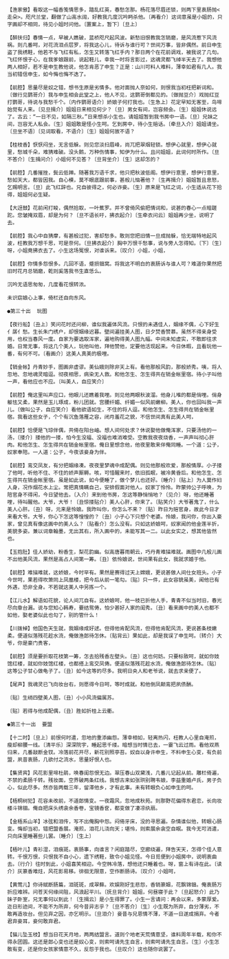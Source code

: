 <!-- { "loadSidebar": true } -->
    【渔家傲】看取这一幅香笺情思多，踏乱红英，春愁怎那。杨花落尽眉还锁，则两下里衷肠抛<走朵>。咫尺兰堂，翻做了山高水阔，好教我几度沉吟眄杀他。〔再看介〕这词意虽是小姐的，只字画却不相同，待见小姐时问他。〔置案上，暂下〕〔旦上〕

    【醉扶归】春情一点，早被人瞧破，蓝桥咫尺起风波。新愁旧恨教我怎销磨，是风流惹下风流祸。则几番呵，对花流泪点层罗，将我这心儿，待诉与谁行可？世间万事，皆非偶然。前日申生盗了我绣鞋，他若不与飞红有私，怎生又转落飞红手内？那日两个在花前调戏，被我说了几句。飞红怀恨于心，在我爹娘跟前，说起鞋儿，幸我一时将言影过，这魂灵都飞绰半天去了。我想他两人相好，若不是申生教他说，他怎肯恶了申生？正是：山川可料人难料，薄幸如君有几人。我当初错信申生，如今悔也悔不迭了。

    【前腔】思量尽是奴之错，想书生原是劣情多。他对面抛人奈如何，则恨我当初枉把新词和。〔做行见鹦哥介〕我与申生相会此堂之上，他人不见，这鹦哥倒都见的。〔做抛豆介〕戏抛红豆打鹦哥，待说与我愁千个。〔内作鹦哥语介〕娇娘子何打我也。〔生急上〕花定早知无客至，鸟啼始觉有人来。〔见旦揖介〕姐姐日来相见何少？〔旦〕男女有间，岂容频会。〔生〕姐姐休说远了。古云：“一日不见，如隔三秋。”日来想杀小生也。请姐姐暂到我书房中一语。〔旦〕兄妹之间，岂容无人私会。〔生〕姐姐敢是怪小生呵。乞到房中，待小生赔话。〔牵旦入介〕姐姐请坐。〔旦坐不语〕〔见词取看，不语介〕〔生〕姐姐何故不语？

    【桂枝香】恹恹闷坐，无言低躲。则见您淡扫眉峰，尚兀把翠烟轻锁。想伊心就里，想伊心就里，愁城千朵，难猜难破。没头鹅，万种伤情事，知伊为什么。且问姐姐，此词何时所作。〔旦不答介〕〔生揖问介〕小姐何不见答？〔旦背坐介〕〔生〕这却怎的？

    【前腔】几番摧挫，鬓云低亸。随著我万语千求，他只把秋波低阁。想伊行意里，想伊行意里，愁如天大，都皆因我。自心模，莫不眼底跟前事，甚般儿恼著他？〔生再揖介〕姐姐暂且息怒，乞赐明言。〔旦〕此飞红辞也。兄自彼得之，何必诈妾。〔生〕原来是飞红之词，小生适从花下拾得，姐姐何必生疑。

    【大迓鼓】花前闲打睃，偶然拾取，一叶蕉罗。并不曾倚风偷把情词和，说甚的春心一点暗蹉跎。您皱掩双眉，却是为何？〔旦不语长吁，拂衣起介〕〔生牵衣问云〕姐姐再少坐，说明了去。

    【前腔】我心中自猜摩，有甚般过犯，害却愁多。敢则您把旧情一旦成抛躲，恰无端特地起风波，枉教我万想千思，可是奈何。〔旦拂衣起介〕胸中万恨千愁事，说与旁人怎得知。〔下〕〔生〕呀，小姐竟拂衣去了。小生这场冤恨，对谁诉来。〔叹介〕小姐，小姐，

    【前腔】你情多怨恨多。几回不语，蹙损钿窝。将我这不明白的衷肠诉与谁人可？难道你果然把旧时花月总销磨，乾则奚落我书生直恁么。

    沉吟无语思匆匆，几度看花恨转浓。

    未识窈娘心上事，倚栏还自向东风。

    ●第三十出  玩图

    【夜行船】〔丑上〕笑问花时还问柳，谁似我遍体风流。只恨的未遇佳人，姻缘不偶，心下好生亻孱亻愁。生长朱门绣户，却恨姻缘迟暮。壁间遍挂美人图，日夕焚香赞慕。虽然不得亲身受用，也权当春风一度。自家为要选取浑家，遍地购得美人图九幅。中间未知虚实，不敢即往求婚。日常无事，将这几个美人，玩他叫他，拜他赞他，定要他活现起来。今日休暇，且看玩他一番，有何不可。〔看画介〕这美人真美的极哩。

    【销金帐】丹青妙手，图画非虚谬。美仙娥则除非天上有。看他那般风韵，那般娇秀。咦，将人忽地、忽地魂灵暗逗。彻夜相思，病染无人救。和他怎生、怎生得共在销金帐里宿。待小子叫他一声，看他应也不应。〔叫美人，自应笑介〕

    【前腔】俺这里叫声应口，他眼儿还瞧着我哩。则见他两眼秋波溜。他身儿堆的都是俏哩。俏身躯怯又柔，果然是玉儿琢成，粉儿团就。宫腰纤媚、纤媚一似风前嫩柳。美人，你也回叫我一声儿。〔做叫公子，自应笑介〕看他欲语如生，不住的将人逗。和他怎生、怎生得共在销金帐里宿。我看这些女子，个个有沉鱼落雁之容，闭月羞花之貌，不信世间真有此美人呵，

    【前腔】恰便是飞琼伴偶，共倚在阳台岫。想人间何处求？休说娶他做俺浑家，只要汤他的一汤，〔搂介〕搂他的一搂，怕今生没福、没福也难消难受。空教我夜夜烧香，一声声叫彻心肝肉。和他怎生、怎生得共在销金帐里宿。俺日里想念他，他夜里敢来伴俺同睡。一个道：公子，奴家奉陪。一人道：公子，今夜该妾身为伴。

    【前腔】鸾交凤友，有分把姻缘凑。夜夜里梦魂中成配偶。则见他那般欢爱，那般情厚。小子搂了他呵，听他不住、不住的娇声厮耨。咳，可惜醒来时，依旧孤眠，被冷黄昏后。和他怎生、怎生得共在销金帐里宿。虽是如此说，如今便睡了，做个梦儿也还好。〔睡介〕〔贴上〕为人莫作妇人身，况作烟花水上尘。常把真情瞒自己，安排假面对他人。奴家丁怜怜。昨蒙帅公子呼唤，为陪官身不得闲，今日望他去。〔入介〕来到他书房，怎这等静悄悄地？〔见介〕呀，他还睡著哩，待叫醒他。大爷，大爷！〔丑惊搂贴介〕美人心肝，你来了。〔贴笑介〕大爷著鬼了，什么美人心肝。〔丑〕呀，元来是怜娘。我昨叫你，你怎么不来？〔贴〕昨日为赔官身，故此今日才来看大爷。大爷，你心下怎这等惶惶的？〔丑〕小子心下只想个老婆。怜娘，我问你，你出入豪家，曾见真有像这画中的美人么？〔贴看介〕怎么没有。只如这娇娘呵，奴家闻的他金莲半折，美貌多姿。兼以词章翰墨，无出其右，所入画中的，未能写其一二。以此女实之，想其他皆然也。

    【玉抱肚】佳人娇幼，粉香生，梨花韵幽。似高唐暮雨朝云，巧丹青难描难就。画图中几般儿画不出他美风流，果然是高占人间第一筹。〔丑〕依怜娘说，世间果有此女，我就求婚于他。

    【前腔】难描难就，这娇娘，今时罕有。果然是赛得过天上嫦娥，更说甚做人间仕女班头。小子今世呵，果若得吹箫同上凤凰楼，把今后从前一笔勾。〔贴〕只一件，此女容貌虽美，闻他已有外遇，恐非全身。不若就这美人中另拣一个。

    【江儿水】解语如花貌，论人间兀自有。这娇娘呵，他一枝已折他人手，青青不似当时旧，春光尽向章台漏。说与您知心韩寿，要结鸳俦，怕少甚好人家的闺秀。〔丑〕看来画中的美人也都不如他，娶老婆似此也勾了，别的管什么！

    【川拨棹】他国色天生就，我姻缘成好逑。但得他肯配风流，但得他肯配风流，更说甚条枝嫩柔。便道似落残花趁水流，俺做渔郎待怎休。〔贴背云〕果如此，却是我误了申生呵。〔转介〕大爷，你是豪门贵客，

    【前腔】须是要折取花枝第一筹，怎去拾残香左壁头。〔丑〕这也何妨。只要标致呵，就如你妓馆红楼，就如你妓馆红楼，也都搭上鸾交凤俦。便道似落残花趁水流，俺做渔郎待怎休。〔贴〕这等公子甘心做龟子了。〔丑〕如今这等的尽多。我明日央人和老爷说，就去求亲便了。

    【尾声】我魂灵已飞向妆台右，则愿得今日呵，等时成就。和他倒凤颠鸾把夙债酬。

    〔贴〕生绡四壁美人图，〔丑〕小小风流偏属苏。

    〔贴〕若得与他成配偶，〔丑〕胜如折桂上云衢。

    ●第三十一出  要盟

    【十二时】〔旦上〕前恨何时遣，忽地的重添幽怨。薄幸相如，轻离热闪，枉教人心里自淹煎，瘦却柳腰一线。〔清平乐〕深深院宇，睡起思千缕。暗想当时情已去，一霎飞云过雨。看他双燕归来，几番敲断金钗。冷落前花开尽，新花别照亭苔。奴自以身许申生，不料申生心变，有负前盟，夙昔衷肠，几欲付之流水，思量好恨人也。

    【集贤宾】风花影里啼杜鹃，唤春闺怨恨无边。翠压春山双黛浅，几番儿记起从前。雕栏倚遍，不禁的柔肠千转。残妆面，空界破两条红线。我想古来如张珙别聘韦娘，李益重婚卢氏，男子负心，似此尽多。然亦皆两载三年，留滞他乡，才有此事。未有转眼负心如申生的呵。

    【梧桐树犯】花容未改前，不道郎情变。一夜霜风，忽地成秋苑。则那野花偏得东君恋，长向妆楼斗锦钿。俺自把床头绣衾余香卷，宝镜香奁，都变做了凄凉纨扇。

    【金梧系山羊】冰弦和泪传，写不出俺胸中怨。闷倚牙床，没的寻思遍。杂情谁似他，转眼心肠变。悔却当初，错把盟香展。淹煎，泪花儿浇向天；堪怜，则索展余衾空自眠。我今无可消遣，只向床里睡著些儿罢。〔睡介〕〔生上〕

    【梧叶儿】青衫湿，泪痕斑。衷肠事，向谁言？闲庭踏尽，空廊绕遍，拜告天天，怎得个佳人意转。千恨万恨，只恨我不自小心，遗下绣鞋，致令小姐见怪。今日觅便到小姐房中，说明衷曲去。〔行介〕往时到此，小姐喜笑相迎。今空帏冷落，想他还只睡着也。呀，窗上有诗在此。〔读介〕灰篆香难炷，风花影易移。徘徊无限意，空作断肠诗。〔叹介〕小姐呵，

    【黄莺儿】你诗赋断肠篇，泪斑斑，成翠藓。欢娱刚好生悲怨，香销篆姻，花飘锦钿。俺衷肠万折应难辨。问苍天何缘间阻，风浪起平川。〔抚旦背介〕姐姐，何昼寝于此？〔旦起怒介〕此乃妹子卧室，兄无事何以到此！〔生揖云〕是小生得罪了。小生一言请问：再会以来，多蒙厚爱。迩日形迹间，不能不为所弃，何今昔异志乎？〔旦不答介〕〔生〕小生既为所弃，自分薄劣，不敢再造妆台。但见弃之因，亦乞明示。〔旦泪介〕妾昔与兄恩情不薄，不道一日遂成捐弃。今者君弃妾耳，妾何敢弃君。

    【猫儿坠玉枝】想当日花天月地，两两结盟言。道则个地老天荒情意坚，谁料周年半载，和你不得永团圆。这还是郎心变也还是奴心变，则索呵请先生自言，则索呵请先生自言。〔生〕小生怎敢有变，还是你女孩家情意不久，反怨于我也。〔旦叹介〕这也随你说罢了。

